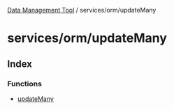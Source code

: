 [Data Management Tool](../../../index.md) / services/orm/updateMany

# services/orm/updateMany

## Index

### Functions

- [updateMany](functions/updateMany.md)

